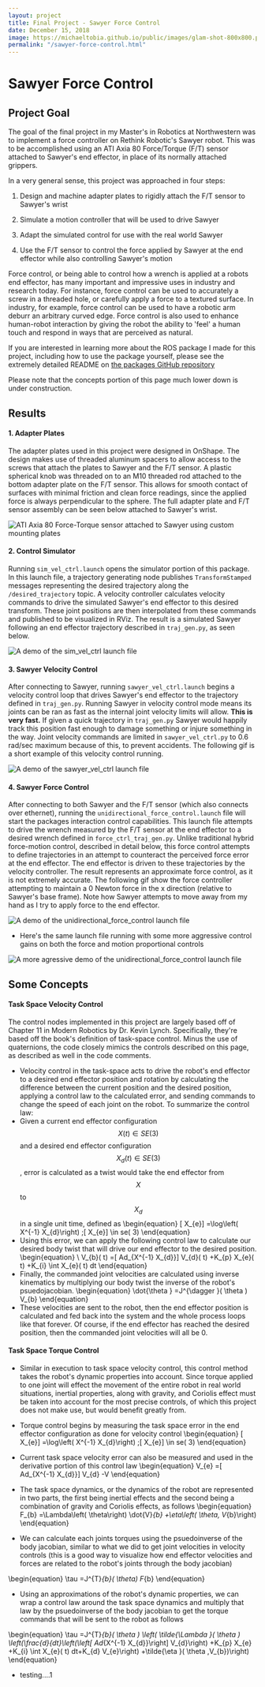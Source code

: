 ```yaml
---
layout: project
title: Final Project - Sawyer Force Control
date: December 15, 2018
image: https://michaeltobia.github.io/public/images/glam-shot-800x800.png
permalink: "/sawyer-force-control.html"
---
```


# Sawyer Force Control

## Project Goal

The goal of the final project in my Master's in Robotics at Northwestern was to
implement a force controller on Rethink Robotic's Sawyer robot. This was to be
accomplished using an ATI Axia 80 Force/Torque (F/T) sensor attached to Sawyer's
end effector, in place of its normally attached grippers.

In a very general sense, this project was approached in four steps:
1. Design and machine adapter plates to rigidly attach the F/T sensor to Sawyer's wrist

2. Simulate a motion controller that will be used to drive Sawyer

3. Adapt the simulated control for use with the real world Sawyer

4. Use the F/T sensor to control the force applied by Sawyer at the end effector
while also controlling Sawyer's motion

Force control, or being able to control how a wrench is applied at a robots end
effector, has many important and impressive uses in industry and research today.
For instance, force control can be used to accurately a screw in a threaded
hole, or carefully apply a force to a textured surface. In industry, for example,
force control can be used to have a robotic arm deburr an arbitrary curved edge.
Force control is also used to enhance human-robot interaction by giving the robot
the ability to 'feel' a human touch and respond in ways that are perceived as natural.

If you are interested in learning more about the ROS package I made for this project,
including how to use the package yourself, please see the extremely detailed README on
[the packages GitHub repository](https://github.com/michaeltobia/sawyer_velctrlsim)

Please note that the concepts portion of this page much lower down is under construction.

## Results

#### 1. Adapter Plates
The adapter plates used in this project were designed in OnShape. The design
makes use of threaded aluminum spacers to allow access to the screws that
attach the plates to Sawyer and the F/T sensor. A plastic spherical knob was
threaded on to an M10 threaded rod attached to the bottom adapter plate on the
F/T sensor. This allows for smooth contact of surfaces with minimal friction and
clean force readings, since the applied force is always perpendicular to the sphere.
The full adapter plate and F/T sensor assembly can be seen below attached to
Sawyer's wrist.

<!-- FORCE SENSOR AND ADAPTER PLATE IMAGE -->
![ATI Axia 80 Force-Torque sensor attached to Sawyer using custom mounting plates](https://michaeltobia.github.io/public/images/sensor_mounted.jpg)

#### 2. Control Simulator
Running `sim_vel_ctrl.launch` opens the simulator portion of this package. In
this launch file, a trajectory generating node publishes `TransformStamped`
messages representing the desired trajectory along the `/desired_trajectory`
topic. A velocity controller calculates velocity commands to drive the simulated
Sawyer's end effector to this desired transform. These joint positions are
then interpolated from these commands and published to be visualized in RViz.
The result is a simulated Sawyer following an end effector trajectory described
in `traj_gen.py`, as seen below.

<!-- SIMULATOR GIF -->
![A demo of the sim_vel_ctrl launch file](https://michaeltobia.github.io/public/images/sim_demo.gif)


#### 3. Sawyer Velocity Control
After connecting to Sawyer, running `sawyer_vel_ctrl.launch` begins a velocity
control loop that drives Sawyer's end effector to the trajectory defined in
`traj_gen.py`. Running Sawyer in velocity control mode means its joints can be
ran as fast as the internal joint velocity limits will allow. **This is very fast.** If
given a quick trajectory in `traj_gen.py` Sawyer would happily track this position
fast enough to damage something or injure something in the way. Joint velocity
commands are limited in `sawyer_vel_ctrl.py` to 0.6 rad/sec maximum because of this,
to prevent accidents. The following gif is a short example of this velocity control
running.

<!-- Velocity control gif -->
![A demo of the sawyer_vel_ctrl launch file](https://michaeltobia.github.io/public/images/vel_ctrl_demo.gif)

#### 4. Sawyer Force Control
After connecting to both Sawyer and the F/T sensor (which also connects over
ethernet), running the `unidirectional_force_control.launch` file will start
the packages interaction control capabilities. This launch file attempts to drive
the wrench measured by the F/T sensor at the end effector to a desired wrench
defined in `force_ctrl_traj_gen.py`. Unlike traditional hybrid force-motion control,
described in detail below, this force control attempts to define trajectories
in an attempt to counteract the perceived force error at the end effector. The
end effector is driven to these trajectories by the velocity controller. The result
represents an approximate force control, as it is not extremely accurate. The following
gif show the force controller attempting to maintain a 0 Newton force in the x direction
(relative to Sawyer's base frame). Note how Sawyer attempts to move away from my
hand as I try to apply force to the end effector.

<!-- Force Control Gif -->
![A demo of the unidirectional_force_control launch file](https://michaeltobia.github.io/public/images/force_ctrl_demo_1.gif)

 * Here's the same launch file running with some more aggressive control gains on both the
 force and motion proportional controls

![A more agressive demo of the unidirectional_force_control launch file](https://michaeltobia.github.io/public/images/force_ctrl_demo_2.gif)


## Some Concepts
#### Task Space Velocity Control
The control nodes implemented in this project are largely based off of Chapter
11 in Modern Robotics by Dr. Kevin Lynch. Specifically, they're based off the book's
definition of task-space control. Minus the use of quaternions, the code closely mimics
the controls described on this page, as described as well in the code comments.
* Velocity control in the task-space acts to drive the robot's end effector to a desired
end effector position and rotation by calculating the difference between the current position
and the desired position, applying a control law to the calculated error, and sending commands
to change the speed of each joint on the robot. To summarize the control law:
* Given a current end effector configuration $$ X( t) \in SE( 3) $$ and a desired
end effector configuration $$ X_{d}( t) \in SE( 3) $$, error is calculated as a
twist would take the end effector from $$ X $$ to $$ X_{d} $$ in a single unit time,
defined as
\begin{equation}
[ X_{e}] =\log\left( X^{-1} X_{d}\right) ;[ X_{e}] \in se( 3)
\end{equation}
* Using this error, we can apply the following control law to calculate our desired
body twist that will drive our end effector to the desired position.
\begin{equation}
\ V_{b}( t) =[ Ad_{X^{-1} X_{d}}] V_{d}( t) +K_{p} X_{e}( t) +K_{i} \int X_{e}( t) dt
\end{equation}
* Finally, the commanded joint velocities are calculated using inverse kinematics by
multiplying our body twist the inverse of the robot's psuedojacobian.
\begin{equation}
\dot{\theta } =J^{\dagger }( \theta ) V_{b}
\end{equation}
* These velocities are sent to the robot, then the end effector position is calculated
and fed back into the system and the whole process loops like that forever. Of course,
if the end effector has reached the desired position, then the commanded joint velocities
will all be 0.

#### Task Space Torque Control
* Similar in execution to task space velocity control, this control method takes
the robot's dynamic properties into account. Since torque applied to one joint will
effect the movement of the entire robot in real world situations, inertial properties,
along with gravity, and Coriolis effect must be taken into account for the most precise
controls, of which this project does not make use, but would benefit greatly from.
* Torque control begins by measuring the task space error in the end effector
configuration as done for velocity control
\begin{equation}
[ X_{e}] =\log\left( X^{-1} X_{d}\right) ;[ X_{e}] \in se( 3)
\end{equation}
* Current task space velocity error can also be measured and used in the derivative
portion of this control law
\begin{equation}
V_{e} =[ Ad_{X^{-1} X_{d}}] V_{d} -V
\end{equation}
* The task space dynamics, or the dynamics of the robot are represented in
two parts, the first being inertial effects and the second being a combination
of gravity and Coriolis effects, as follows
\begin{equation}
F_{b} =\Lambda\left( \theta\right) \dot{V}_{b} +\eta\left( \theta, V_{b}\right)
\end{equation}

* We can calculate each joints torques using the psuedoinverse of the body
jacobian, similar to what we did to get joint velocities in velocity controls
(this is a good way to visualize how end effector velocities and forces are
related to the robot's joints through the body jacobian)

\begin{equation}
\tau =J^{T}_{b}( \theta) F_{b}
\end{equation}

* Using an approximations of the robot's dynamic properties, we can wrap a control
law around the task space dynamics and multiply that law by the psuedoinverse of
the body jacobian to get the torque commands that will be sent to the robot as follows

\begin{equation}
\tau =J^{T}_{b}( \theta ) \left( \tilde{\Lambda }( \theta ) \left(\frac{d}{dt}\left(\left[ Ad_{X^{-1} X_{d}}\right] V_{d}\right) +K_{p} X_{e} +K_{i} \int X_{e}( t) dt+K_{d} V_{e}\right) +\tilde{\eta }( \theta ,V_{b})\right)
\end{equation}

* testing....1
